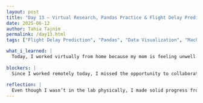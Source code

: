 ```yaml
---
layout: post
title: "Day 13 – Virtual Research, Pandas Practice & Flight Delay Predictions"
date: 2025-06-12
author: Tahia Tajnim
permalink: /day13.html
tags: ["Flight Delay Prediction", "Pandas", "Data Visualization", "Machine Learning", "CEAMLS Summer AI", "Virtual Work"]  

what_i_learned: |
  Today, I worked virtually from home because my mom is feeling unwell. While staying with her, I focused on a Kaggle tutorial about predicting flight delays using machine learning. The tutorial guided me through using Python's Pandas library to understand and clean the dataset. I learned how to load and inspect data using Pandas functions such as pd.read_csv(), .head(), .info(), and .describe(). I also practiced checking for missing values using .isnull().sum() and grouped data with .groupby() to explore trends like average delays by airline. For visualization, I explored how to use Matplotlib and Seaborn to better understand the data. I created scatter plots to observe relationships between features such as departure time and delay duration. Histograms helped me understand the distribution of flight delays, while box plots revealed outliers and patterns across different airlines. I also used bar plots to compare flight volumes by airline or day of the week.
  
blockers: |  
  Since I worked remotely today, I missed the opportunity to collaborate in person with my peers or ask questions in real-time. Some visualization code required deeper understanding of syntax and filtering, which took extra time to figure out. I also needed to revisit a few concepts like how Seaborn handles categorical variables.
  
reflection: |
  Even though I wasn’t in the lab physically, I made solid progress from home. It was meaningful to be able to support my mom and continue my learning at the same time. The hands-on practice with Pandas and visualization tools has made me more confident in working with real-world datasets. I now better understand how to uncover insights from raw data using both code and visual analysis. I look forward to continuing the tutorial and starting on modeling steps.
---
```


